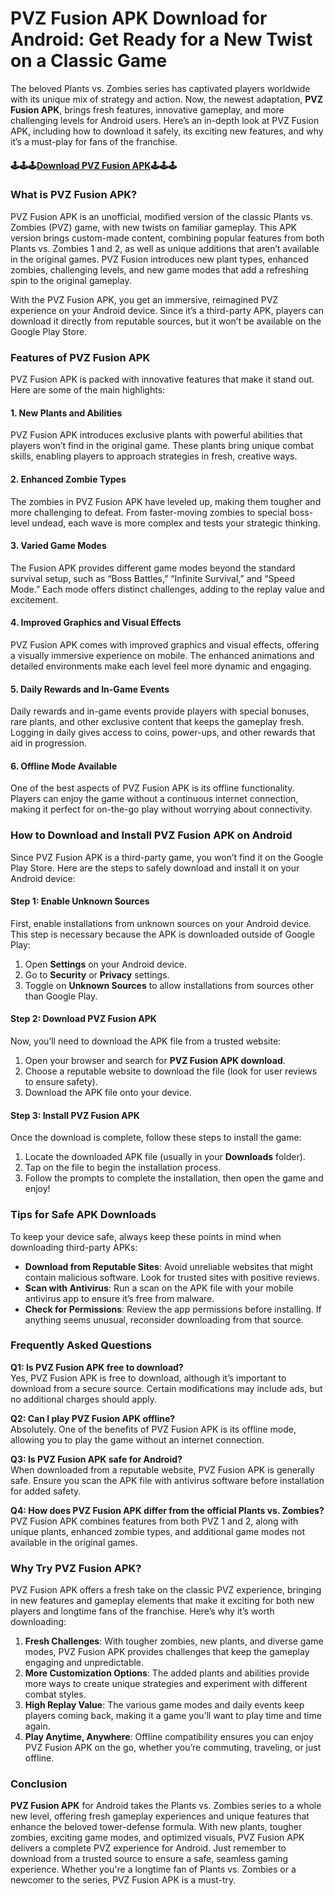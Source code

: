 # PVZ Fusion APK Download for Android: Get Ready for a New Twist on a Classic Game

The beloved Plants vs. Zombies series has captivated players worldwide with its unique mix of strategy and action. Now, the newest adaptation, **PVZ Fusion APK**, brings fresh features, innovative gameplay, and more challenging levels for Android users. Here’s an in-depth look at PVZ Fusion APK, including how to download it safely, its exciting new features, and why it’s a must-play for fans of the franchise.

#### 🕹🕹🕹[Download PVZ Fusion APK](https://modcombo.com/pvz-fusion.html)🕹🕹🕹

### What is PVZ Fusion APK?

PVZ Fusion APK is an unofficial, modified version of the classic Plants vs. Zombies (PVZ) game, with new twists on familiar gameplay. This APK version brings custom-made content, combining popular features from both Plants vs. Zombies 1 and 2, as well as unique additions that aren’t available in the original games. PVZ Fusion introduces new plant types, enhanced zombies, challenging levels, and new game modes that add a refreshing spin to the original gameplay.

With the PVZ Fusion APK, you get an immersive, reimagined PVZ experience on your Android device. Since it’s a third-party APK, players can download it directly from reputable sources, but it won’t be available on the Google Play Store.

### Features of PVZ Fusion APK

PVZ Fusion APK is packed with innovative features that make it stand out. Here are some of the main highlights:

#### 1. **New Plants and Abilities**
PVZ Fusion APK introduces exclusive plants with powerful abilities that players won’t find in the original game. These plants bring unique combat skills, enabling players to approach strategies in fresh, creative ways.

#### 2. **Enhanced Zombie Types**
The zombies in PVZ Fusion APK have leveled up, making them tougher and more challenging to defeat. From faster-moving zombies to special boss-level undead, each wave is more complex and tests your strategic thinking.

#### 3. **Varied Game Modes**
The Fusion APK provides different game modes beyond the standard survival setup, such as “Boss Battles,” “Infinite Survival,” and “Speed Mode.” Each mode offers distinct challenges, adding to the replay value and excitement.

#### 4. **Improved Graphics and Visual Effects**
PVZ Fusion APK comes with improved graphics and visual effects, offering a visually immersive experience on mobile. The enhanced animations and detailed environments make each level feel more dynamic and engaging.

#### 5. **Daily Rewards and In-Game Events**
Daily rewards and in-game events provide players with special bonuses, rare plants, and other exclusive content that keeps the gameplay fresh. Logging in daily gives access to coins, power-ups, and other rewards that aid in progression.

#### 6. **Offline Mode Available**
One of the best aspects of PVZ Fusion APK is its offline functionality. Players can enjoy the game without a continuous internet connection, making it perfect for on-the-go play without worrying about connectivity.

### How to Download and Install PVZ Fusion APK on Android

Since PVZ Fusion APK is a third-party game, you won’t find it on the Google Play Store. Here are the steps to safely download and install it on your Android device:

#### Step 1: Enable Unknown Sources
First, enable installations from unknown sources on your Android device. This step is necessary because the APK is downloaded outside of Google Play:

1. Open **Settings** on your Android device.
2. Go to **Security** or **Privacy** settings.
3. Toggle on **Unknown Sources** to allow installations from sources other than Google Play.

#### Step 2: Download PVZ Fusion APK
Now, you’ll need to download the APK file from a trusted website:

1. Open your browser and search for **PVZ Fusion APK download**.
2. Choose a reputable website to download the file (look for user reviews to ensure safety).
3. Download the APK file onto your device.

#### Step 3: Install PVZ Fusion APK
Once the download is complete, follow these steps to install the game:

1. Locate the downloaded APK file (usually in your **Downloads** folder).
2. Tap on the file to begin the installation process.
3. Follow the prompts to complete the installation, then open the game and enjoy!

### Tips for Safe APK Downloads

To keep your device safe, always keep these points in mind when downloading third-party APKs:

- **Download from Reputable Sites**: Avoid unreliable websites that might contain malicious software. Look for trusted sites with positive reviews.
- **Scan with Antivirus**: Run a scan on the APK file with your mobile antivirus app to ensure it’s free from malware.
- **Check for Permissions**: Review the app permissions before installing. If anything seems unusual, reconsider downloading from that source.

### Frequently Asked Questions

**Q1: Is PVZ Fusion APK free to download?**  
Yes, PVZ Fusion APK is free to download, although it’s important to download from a secure source. Certain modifications may include ads, but no additional charges should apply.

**Q2: Can I play PVZ Fusion APK offline?**  
Absolutely. One of the benefits of PVZ Fusion APK is its offline mode, allowing you to play the game without an internet connection.

**Q3: Is PVZ Fusion APK safe for Android?**  
When downloaded from a reputable website, PVZ Fusion APK is generally safe. Ensure you scan the APK file with antivirus software before installation for added safety.

**Q4: How does PVZ Fusion APK differ from the official Plants vs. Zombies?**  
PVZ Fusion APK combines features from both PVZ 1 and 2, along with unique plants, enhanced zombie types, and additional game modes not available in the original games.

### Why Try PVZ Fusion APK?

PVZ Fusion APK offers a fresh take on the classic PVZ experience, bringing in new features and gameplay elements that make it exciting for both new players and longtime fans of the franchise. Here’s why it’s worth downloading:

1. **Fresh Challenges**: With tougher zombies, new plants, and diverse game modes, PVZ Fusion APK provides challenges that keep the gameplay engaging and unpredictable.
2. **More Customization Options**: The added plants and abilities provide more ways to create unique strategies and experiment with different combat styles.
3. **High Replay Value**: The various game modes and daily events keep players coming back, making it a game you’ll want to play time and time again.
4. **Play Anytime, Anywhere**: Offline compatibility ensures you can enjoy PVZ Fusion APK on the go, whether you’re commuting, traveling, or just offline.

### Conclusion

**PVZ Fusion APK** for Android takes the Plants vs. Zombies series to a whole new level, offering fresh gameplay experiences and unique features that enhance the beloved tower-defense formula. With new plants, tougher zombies, exciting game modes, and optimized visuals, PVZ Fusion APK delivers a complete PVZ experience for Android. Just remember to download from a trusted source to ensure a safe, seamless gaming experience. Whether you're a longtime fan of Plants vs. Zombies or a newcomer to the series, PVZ Fusion APK is a must-try.
